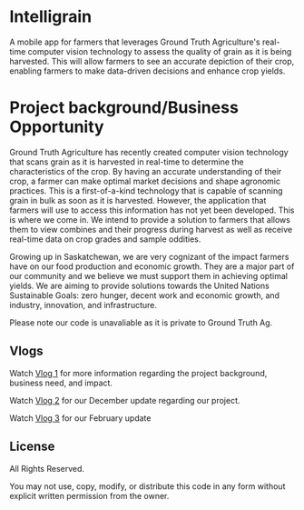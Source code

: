# Intelligrain
A mobile app for farmers that leverages Ground Truth Agriculture's real-time computer vision technology to assess the quality of grain as it is being harvested. This will allow farmers to see an accurate depiction of their crop, enabling farmers to make data-driven decisions and enhance crop yields.

# Project background/Business Opportunity
Ground Truth Agriculture has recently created computer vision technology that scans grain as it is harvested in real-time to determine the characteristics of the crop. By having an accurate understanding of their crop, a farmer can make optimal market decisions and shape agronomic practices. This is a first-of-a-kind technology that is capable of scanning grain in bulk as soon as it is harvested. However, the application that farmers will use to access this information has not yet been developed. This is where we come in. We intend to provide a solution to farmers that allows them to view combines and their progress during harvest as well as receive real-time data on crop grades and sample oddities.

Growing up in Saskatchewan, we are very cognizant of the impact farmers have on our food production and economic growth. They are a major part of our community and we believe we must support them in achieving optimal yields. We are aiming to provide solutions towards the United Nations Sustainable Goals: zero hunger, decent work and economic growth, and industry, innovation, and infrastructure.

Please note our code is unavaliable as it is private to Ground Truth Ag.

## Vlogs
Watch [Vlog 1](https://youtu.be/Toy1HftnyPE) for more information regarding the project background, business need, and impact.

Watch [Vlog 2](https://youtu.be/We1OJHhkhQY) for our December update regarding our project.

Watch [Vlog 3](https://youtu.be/Zb2wRc0I1tQ) for our February update


## License
All Rights Reserved.

You may not use, copy, modify, or distribute this code in any form without explicit written permission from the owner.
